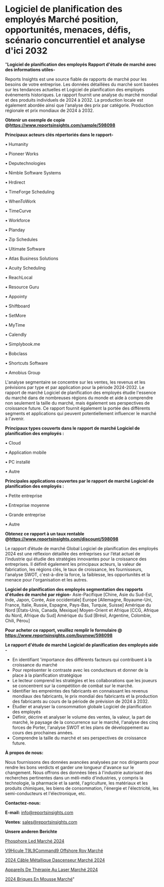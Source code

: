 # Logiciel de planification des employés Marché position, opportunités, menaces, défis, scénario concurrentiel et analyse d'ici 2032

"<strong>Logiciel de planification des employés Rapport d'étude de marché avec des informations utiles-</strong>

Reports Insights est une source fiable de rapports de marché pour les besoins de votre entreprise. Les données détaillées du marché sont basées sur les tendances actuelles et Logiciel de planification des employés événements historiques. Le rapport fournit une analyse du marché mondial et des produits individuels de 2024 à 2032. La production locale est également abordée ainsi que l'analyse des prix par catégorie. Production régionale et prix mondiaux de 2024 à 2032.

<strong><b>Obtenir un exemple de copie @</b></strong><a href=https://www.reportsinsights.com/sample/598098><strong><b>https://www.reportsinsights.com/sample/598098</b></strong></a>

<b>Principaux acteurs clés répertoriés dans le rapport-</b>

<b> </b>• Humanity

• Pioneer Works

• Deputechnologies

• Nimble Software Systems

• Hrdirect

• TimeForge Scheduling

• WhenToWork

• TimeCurve

• Workforce

• Planday

• Zip Schedules

• Ultimate Software

• Atlas Business Solutions

• Acuity Scheduling

• ReachLocal

• Resource Guru

• Appointy

• Shiftboard

• SetMore

• MyTime

• Calendly

• Simplybook.me

• Bobclass

• Shortcuts Software

• Amobius Group

L'analyse segmentaire se concentre sur les ventes, les revenus et les prévisions par type et par application pour la période 2024-2032. Le rapport de marché Logiciel de planification des employés étudie l'essence du marché dans de nombreuses régions du monde et aide à comprendre non seulement la taille du marché, mais également ses perspectives de croissance future. Ce rapport fournit également la portée des différents segments et applications qui peuvent potentiellement influencer le marché à l'avenir.

<strong>Principaux types couverts dans le rapport de marché Logiciel de planification des employés :</strong>

• Cloud

• Application mobile

• PC installé

• Autre

<strong>Principales applications couvertes par le rapport de marché Logiciel de planification des employés :</strong>

• Petite entreprise

• Entreprise moyenne

• Grande entreprise

• Autre

<strong><b>Obtenez ce rapport à un taux rentable @</b></strong><a href=https://www.reportsinsights.com/discount/598098><strong><b>https://www.reportsinsights.com/discount/598098</b></strong></a>

Le rapport d’étude de marché Global Logiciel de planification des employés 2024 est une réflexion détaillée des entreprises sur l’état actuel de l’industrie qui étudie des stratégies innovantes pour la croissance des entreprises. Il définit également les principaux acteurs, la valeur de fabrication, les régions clés, le taux de croissance, les fournisseurs, l'analyse SWOT, c'est-à-dire la force, la faiblesse, les opportunités et la menace pour l'organisation et les autres.

<strong>Logiciel de planification des employés segmentation des rapports d'études de marché par région-</strong>
Asie-Pacifique [Chine, Asie du Sud-Est, Inde, Japon, Corée, Asie occidentale]
Europe [Allemagne, Royaume-Uni, France, Italie, Russie, Espagne, Pays-Bas, Turquie, Suisse]
Amérique du Nord [États-Unis, Canada, Mexique]
Moyen-Orient et Afrique [CCG, Afrique du Nord, Afrique du Sud]
Amérique du Sud [Brésil, Argentine, Colombie, Chili, Pérou]

<strong>Pour acheter ce rapport, veuillez remplir le formulaire @   <a href=https://www.reportsinsights.com/buynow/598098>https://www.reportsinsights.com/buynow/598098</a></strong>

<strong>Le rapport d'étude de marché Logiciel de planification des employés aide -</strong>
<ul>
  <li>En identifiant 'importance des différents facteurs qui contribuent à la croissance du marché</li>
  <li>Pour représenter le contraste avec les conducteurs et donner de la place à la planification stratégique</li>
  <li>Le lecteur comprend les stratégies et les collaborations que les joueurs se concentrent sur la compétition de combat sur le marché.</li>
  <li>Identifier les empreintes des fabricants en connaissant les revenus mondiaux des fabricants, le prix mondial des fabricants et la production des fabricants au cours de la période de prévision de 2024 à 2032.</li>
  <li>Étudier et analyser la consommation globale Logiciel de planification des employés</li>
  <li>Définir, décrire et analyser le volume des ventes, la valeur, la part de marché, le paysage de la concurrence sur le marché, l'analyse des cinq forces de Porter, l'analyse SWOT et les plans de développement au cours des prochaines années.</li>
  <li>Comprendre la taille du marché et ses perspectives de croissance future.</li>
</ul>
<strong>À propos de nous:</strong>

Nous fournissons des données avancées analysées par nos dirigeants pour rendre les bons verdicts et garder une longueur d'avance sur le changement. Nous offrons des données liées à l'industrie autorisant des recherches pertinentes dans un méli-mélo d'industries, y compris la technologie, la pharmacie et la santé, l'agriculture, les matériaux et les produits chimiques, les biens de consommation, l'énergie et l'électricité, les semi-conducteurs et l'électronique, etc.

<strong>Contactez-nous:</strong>

<strong>E-mail:</strong> <a href=mailto:info@reportsinsights.com>info@reportsinsights.com</a>

<strong>Ventes</strong>: <a href=mailto:sales@reportsinsights.com>sales@reportsinsights.com</a>

<strong>Unsere anderen Berichte</strong>

<a href=https://www.linkedin.com/pulse/phosphore-led-marché-lavenir-de-la-concurrence-2024-2030-gv3zc/>Phosphore Led Marché 2024</a>

<a href=https://www.linkedin.com/pulse/v%C3%A9hicule-t%C3%A9l%C3%A9command%C3%A9-offshore-rov-march%C3%A9-rapport-5t0tc/>V9Hicule T9L9Command9 Offshore Rov Marché</a>

<a href=https://www.linkedin.com/pulse/2024-câble-métallique-dascenseur-marché-principaux-0oofc/>2024 Câble Métallique Dascenseur Marché 2024</a>

<a href=https://www.linkedin.com/pulse/appareils-de-thérapie-au-laser-marchétendances-émergentes-khdic/>Appareils De Thérapie Au Laser Marché 2024</a>

<a href=https://www.linkedin.com/pulse/2024-briques-en-mousse-march%C3%A9-paysage-comprenant-p9vkc/>2024 Briques En Mousse Marché</a>"
